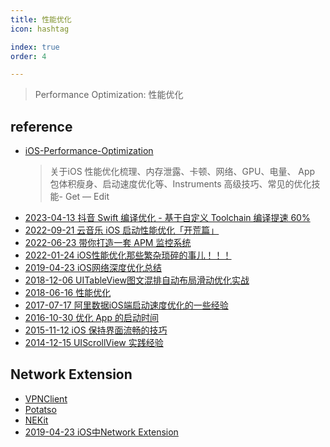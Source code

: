 ```yaml
---
title: 性能优化
icon: hashtag

index: true
order: 4

---
```


> Performance Optimization: 性能优化

<!-- more -->

## reference

- [iOS-Performance-Optimization](https://github.com/skyming/iOS-Performance-Optimization) 
    > 关于iOS 性能优化梳理、内存泄露、卡顿、网络、GPU、电量、 App 包体积瘦身、启动速度优化等、Instruments 高级技巧、常见的优化技能- Get — Edit
- [2023-04-13 抖音 Swift 编译优化 - 基于自定义 Toolchain 编译提速 60%](https://juejin.cn/post/7221444501956886588)
- [2022-09-21 云音乐 iOS 启动性能优化「开荒篇」](https://juejin.cn/post/7145672412883845127)
- [2022-06-23 带你打造一套 APM 监控系统](https://github.com/FantasticLBP/knowledge-kit/blob/master/Chapter1%20-%20iOS/1.74.md)
- [2022-01-24 iOS性能优化那些繁杂琐碎的事儿！！！](https://juejin.cn/post/7056447904189251598)
- [2019-04-23 iOS网络深度优化总结](https://juejin.cn/post/6844903829209612296)
- [2018-12-06 UITableView图文混排自动布局滑动优化实战](http://xferris.cn/ioszhong-de-gif/)
- [2018-06-16 性能优化](https://github.com/buptwsgprivate/iOSInterview/blob/master/%E6%80%A7%E8%83%BD%E4%BC%98%E5%8C%96.md)
- [2017-07-17 阿里数据iOS端启动速度优化的一些经验](https://www.jianshu.com/p/f29b59f4c2b9)
- [2016-10-30 优化 App 的启动时间](http://yulingtianxia.com/blog/2016/10/30/Optimizing-App-Startup-Time/)
- [2015-11-12 iOS 保持界面流畅的技巧](https://blog.ibireme.com/2015/11/12/smooth_user_interfaces_for_ios/)
- [2014-12-15 UIScrollView 实践经验](https://tech.glowing.com/cn/practice-in-uiscrollview/)

## Network Extension

- [VPNClient](https://github.com/wlixcc/VPNClient)
- [Potatso](https://github.com/haxpor/Potatso)
- [NEKit](https://github.com/zhuhaow/NEKit)
- [2019-04-23 iOS中Network Extension](https://juejin.cn/post/6844903829146697742)